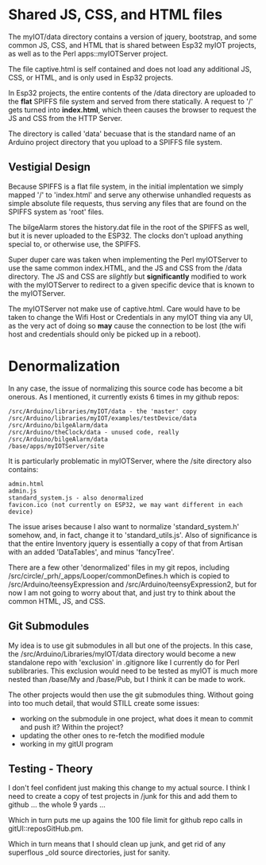 # Shared JS, CSS, and HTML files

The myIOT/data directory contains a version of jquery, bootstrap,
and some common JS, CSS, and HTML that is shared between Esp32
myIOT projects, as well as to the Perl apps::myIOTServer project.

The file captive.html is self contained and does not load any
additional JS, CSS, or HTML, and is only used in Esp32 projects.

In Esp32 projects, the entire contents of the /data directory
are uploaded to the **flat** SPIFFS file system and served from
there statically. A request to '/' gets turned into **index.html**,
which theen causes the browser to request the JS and CSS from the
HTTP Server.

The directory is called 'data' becuase that is the standard name
of an Arduino project directory that you upload to a SPIFFS
file system.


## Vestigial Design

Because SPIFFS is a flat file system, in the initial implentation
we simply mapped '/' to 'index.html' and serve any otherwise unhandled
requests as simple absolute file requests, thus serving any files that
are found on the SPIFFS system as 'root' files.

The bilgeAlarm stores the history.dat file in the root of the
SPIFFS as well, but it is never uploaded to the ESP32.  The clocks
don't upload anything special to, or otherwise use, the SPIFFS.

Super duper care was taken when implementing the Perl myIOTServer
to use the same common index.HTML, and the JS and CSS from the
/data directory.  The JS and CSS are *slightly* but **significantly**
modified to work with the myIOTServer to redirect to a given specific
device that is known to the myIOTServer.

The myIOTServer not make use of captive.html. Care would have to
be taken to change the Wifi Host or Credentials in any myIOT thing
via any UI, as the very act of doing so **may** cause the connection
to be lost (the wifi host and credentials should only be picked up
in a reboot).


# Denormalization

In any case, the issue of normalizing this source code has become
a bit onerous.  As I mentioned, it currently exists 6 times in
my github repos:

	/src/Arduino/libraries/myIOT/data - the 'master' copy
	/src/Arduino/libraries/myIOT/examples/testDevice/data
	/src/Arduino/bilgeAlarm/data
	/src/Arduino/theClock/data - unused code, really
	/src/Arduino/bilgeAlarm/data
	/base/apps/myIOTServer/site

It is particularly problematic in myIOTServer, where the /site
directory also contains:

	admin.html
	admin.js
	standard_system.js - also denormalized
	favicon.ico (not currently on ESP32, we may want different in each device)

The issue arises because I also want to normalize 'standard_system.h' somehow,
and, in fact, change it to 'standard_utils.js'.  Also of significance is that
the entire Inventory jquery is essentially a copy of that from Artisan with
an added 'DataTables', and minus 'fancyTree'.


There are a few other 'denormalized' files in my git repos, including
/src/circle/_prh/_apps/Looper/commonDefines.h which is copied to
/src/Arduino/teensyExpression and /src/Arduino/teensyExpression2, but
for now I am not going to worry about that, and just try to think about
the common HTML, JS, and CSS.


## Git Submodules

My idea is to use git submodules in all but one of the projects.
In this case, the /src/Arduino/Libraries/myIOT/data directory would become
a new standalone repo with 'exclusion' in .gitignore like I currently
do for Perl sublibraries.  This exclusion would need to be tested
as myIOT is much more nested than /base/My and /base/Pub, but I think
it can be made to work.

The other projects would then use the git submodules thing. Without
going into too much detail, that would STILL create some issues:

- working on the submodule in one project, what does it mean to
  commit and push it?  Within the project?
- updating the other ones to re-fetch the modified module
- working in my gitUI program


## Testing - Theory

I don't feel confident just making this change to my actual source.
I think I need to create a copy of test projects in /junk for this
and add them to github ... the whole 9 yards ...

Which in turn puts me up agains the 100 file limit for github
repo calls in gitUI::reposGitHub.pm.

Which in turn means that I should clean up junk, and get
rid of any superflous _old source directories, just for sanity.


